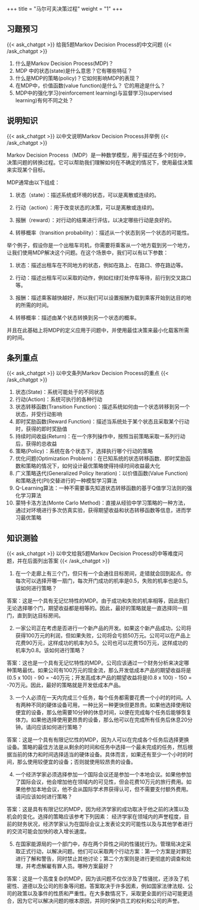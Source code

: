 +++
title = "马尔可夫决策过程"
weight = "1"
+++
## 习题预习
{{< ask_chatgpt >}}
给我5题Markov Decision Process的中文问题
{{< /ask_chatgpt >}}

1. 什么是Markov Decision Process(MDP)？ 
2. MDP 中的状态(state)是什么意思？它有哪些特征？ 
3. 什么是MDP的策略(policy)？它如何影响MDP的表现？ 
4. 在MDP中，价值函数(value function)是什么？ 它的用途是什么？ 
5. MDP中的强化学习(reinforcement learning)与监督学习(supervised learning)有何不同之处？   

## 说明知识
{{< ask_chatgpt >}}
以中文说明Markov Decision Process并举例
{{< /ask_chatgpt >}}

Markov Decision Process（MDP）是一种数学模型，用于描述在多个时刻中，决策问题的转换过程。它可以帮助我们理解如何在不确定的情况下，使用最佳决策来实现某个目标。

MDP通常由以下组成：

1. 状态（state）：描述系统或环境的状态，可以是离散或连续的。

2. 行动（action）：用于改变状态的决策，可以是离散或连续的。

3. 报酬（reward）：对行动的结果进行评估，以决定哪些行动是良好的。

4. 转移概率（transition probability）：描述从一个状态到另一个状态的可能性。

举个例子，假设你是一个出租车司机，你需要将乘客从一个地方载到另一个地方，让我们使用MDP解决这个问题。在这个场景中，我们可以有以下参数：

1. 状态：描述出租车在不同地方的状态，例如在路上、在路口、停在路边等。

2. 行动：描述出租车可以采取的动作，例如红绿灯处停车等待，前行到交叉路口等。

3. 报酬：描述乘客越快越好，所以我们可以设置报酬为载到乘客开始到达目的地的所需的时间。

4. 转移概率：描述由某个状态转换到另一个状态的概率。

并且在此基础上将MDP的定义应用于问题中，并使用最佳决策来最小化载客所需的时间。   

## 条列重点
{{< ask_chatgpt >}}
以中文条列Markov Decision Process的重点
{{< /ask_chatgpt >}}

1. 状态(State)：系统可能处于的不同状态
2. 行动(Action)：系统可执行的各种行动
3. 状态转移函数(Transition Function)：描述系统如何由一个状态转移到另一个状态，并受行动影响
4. 即时奖励函数(Reward Function)：描述当系统处于某个状态且采取某个行动时，获得的即时奖励值
5. 持续时间收益(Return)：在一个序列操作中，按照当前策略采取一系列行动后，获得的总收益
6. 策略(Policy)：系统在各个状态下，选择执行哪个行动的策略
7. 优化问题(Optimization Problem)：在已知系统的状态转移函数、即时奖励函数和策略的情况下，如何设计最优策略使得持续时间收益最大化
8. 广义策略迭代(Generalized Policy Iteration)：以价值函数(Value Function)和策略迭代(PI)交替进行的一种模型学习算法
9. Q-Learning算法：一种不需要事先知道状态转移函数的基于Q值学习法则的强化学习算法
10. 蒙特卡洛方法(Monte Carlo Method)：直接从经验中学习策略的一种方法，通过对环境进行多次仿真实验，获得期望收益和状态转移函数等信息，进而学习最优策略   

## 知识测验
{{< ask_chatgpt >}}
以中文给我5题Markov Decision Process的中等难度问题，并在后面列出答案
{{< /ask_chatgpt >}}

1. 在一个走廊上有三个门，但只有一个会通往目标房间，走错就会回到起点。你每次可以选择开哪一扇门，每次开门成功的机率是0.5，失败的机率也是0.5。该如何进行策略？

答案：这是一个具有无记忆特性的MDP。由于成功和失败的机率相等，因此我们无论选择哪个门，期望收益都是相等的。因此，最好的策略就是一直选择同一扇门，直到到达目标房间。

2. 一家公司正在考虑是否进行一个新产品的开发。如果这个新产品成功，公司将获得100万元的利润，但如果失败，公司将会亏损50万元。公司可以在产品上花费90万元，这样成功的机率为0.5。公司也可以花费150万元，这样成功的机率为0.8。该如何进行策略？

答案：这也是一个具有无记忆特性的MDP。公司应该通过一个财务分析来决定哪种策略最优。如果公司有100万元的现金流，那么开发低成本产品的期望收益将是(0.5 x 100) - 90 = -40万元；开发高成本产品的期望收益将是(0.8 x 100) - 150 = -70万元。因此，最好的策略就是开发低成本产品。

3. 一个人必须在一天内完成三个任务，每个任务都需要花费一个小时的时间。人有两种不同的硬体设备可用，一种比另一种更快但更昂贵。如果他选择使用较便宜的设备，那么他需要10分钟的休息时间，以便在完成每个任务后能够恢复体力。如果他选择使用更昂贵的设备，那么他可以在完成所有任务后休息20分钟。请问应该如何进行策略？

答案：这是一个具有有限记忆性的MDP，因为人可以在完成各个任务后选择更换设备。策略的最佳方法是从剩余的时间和任务中选择一个最未完成的任务，然后根据当前的体力和时间选择适当的硬体设备。具体而言，如果还有至少一个小时的时间，那么使用较便宜的设备；否则就使用较昂贵的设备。

4. 一个经济学家必须选择参加一个国际会议还是参加一个本地会议。如果他参加了国际会议，他会增加他在领域内的可见性，但会花费10万元的旅行费用。如果他参加本地会议，他不会从国际学术界获得认可，但不需要支付额外费用。请问应该如何进行策略？

答案：这是具有有限记忆的MDP，因为经济学家的成功取决于他之前的决策以及机会的变化。选择的策略应该参考下列因素： 经济学家在领域内的声誉程度，目前的财务状况，经济学家认为在国际会议上发表论文的可能性以及与其他学者进行的交流可能会加快的收入增长速度。

5. 在国家能源局的一个部门中，存在两个异性之间的性骚扰行为。管理局决定采取正式行动，以解决问题。他们可以采取两个行动方案：第一个方案是对罪犯进行了解和警告，同时禁止其他讨论；第二个方案则是进行更彻底的调查和处理，并考虑解雇有罪人员。哪种方案最好？

答案：这是一个高度复杂的MDP，因为该问题不仅仅涉及了性骚扰，还涉及了机密性、道德以及公司的形象等问题。答案取决于许多因素，例如国家法律法规、公司的政策以及事件的性质和严重性。在大多数情况下，采取更全面的行动可能更适合，因为它可以解决问题的根本原因，并同时保护员工的权利和公司的声誉。   

